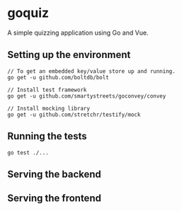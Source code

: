 # goquiz

A simple quizzing application using Go and Vue.

## Setting up the environment

```
// To get an embedded key/value store up and running.
go get -u github.com/boltdb/bolt

// Install test framework
go get -u github.com/smartystreets/goconvey/convey

// Install mocking library
go get -u github.com/stretchr/testify/mock
```

## Running the tests

```
go test ./...
```

## Serving the backend

## Serving the frontend
